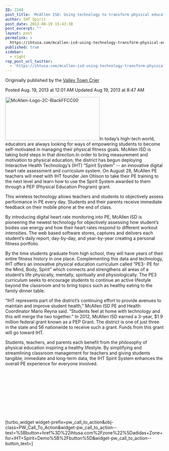 ```yaml
---
ID: 2248
post_title: 'McAllen ISD: Using technology to transform physical education'
author: IHT Spirit
post_date: 2013-08-19 15:43:38
post_excerpt: ""
layout: post
permalink: >
  https://ihtusa.com/mcallen-isd-using-technology-transform-physical-education/
published: true
sidebar:
  - right
rop_post_url_twitter:
  - 'https://ihtusa.com/mcallen-isd-using-technology-transform-physical-education/?utm_source=ReviveOldPost&utm_medium=social&utm_campaign=ReviveOldPost'
---
```

Originially published by the&nbsp;<a href="http://www.yourvalleyvoice.com/article/20130819/News/308199925" target="_blank">Valley Town Crier</a>

Posted Aug. 19, 2013 at 12:01 AM
Updated Aug 19, 2013 at 8:47 AM

<a href="https://ihtusa.com/wp-content/uploads/2016/07/McAllen-Logo-2C-BlackFFCC00.jpg"><img class="alignleft size-medium wp-image-2249" src="https://ihtusa.com/wp-content/uploads/2016/07/McAllen-Logo-2C-BlackFFCC00-300x138.jpg" alt="McAllen-Logo-2C-BlackFFCC00" width="300" height="138"></a>In today’s high-tech world, educators are always looking for ways of empowering students to become self-motivated in managing their physical fitness goals. McAllen ISD is taking bold steps in that direction.<!--more-->In order to bring measurement and motivation to physical education, the district has begun deploying Interactive Health Technology’s (IHT) “Spirit System” -- an innovative digital heart rate assessment and curriculum system. On August 28, McAllen PE teachers will meet with IHT founder Jen Ohlson to take their PE training to the next level and learn how to use the Spirit System awarded to them through a PEP (Physical Education Program) grant.

This wireless technology allows teachers and students to objectively assess performance in PE every day. Students and their parents receive immediate feedback on their mobile phone at the end of class.

By introducing digital heart rate monitoring into PE, McAllen ISD is pioneering the newest technology for objectively assessing how student’s bodies use energy and how their heart rates respond to different workout intensities. The web based software stores, captures and delivers each student’s daily report, day-by-day, and year-by-year creating a personal fitness portfolio.

By the time students graduate from high school, they will have years of their entire fitness history in one place. Complementing this data and technology, IHT offers an innovative physical education curriculum called “PE3- PE for the Mind, Body, Spirit” which connects and strengthens all areas of a student’s life physically, mentally, spiritually and physiologically. The PE3 curriculum seeks to encourage students to continue an active lifestyle beyond the classroom and to bring topics such as healthy eating to the family dinner table.

“IHT represents part of the district’s continuing effort to provide avenues to maintain and improve student health,” McAllen ISD PE and Health Coordinator Mario Reyna said. “Students feel at home with technology and this will merge the two together.”
In 2012, McAllen ISD earned a 3-year, $1.9 million federal grant known as a PEP Grant. The district is one of just three in the state and 56 nationwide to receive such a grant. Funds from this grant will go toward IHT.

Students, teachers, and parents each benefit from the philosophy of physical education inspiring a healthy lifestyle. By simplifying and streamlining classroom management for teachers and giving students tangible, immediate and long-term data, the IHT Spirit System enhances the overall PE experience for everyone involved.

&nbsp;

&nbsp;

&nbsp;

&nbsp;

&nbsp;

[turbo_widget widget-prefix=pw_call_to_action&amp;obj-class=PW_Call_To_Action&amp;widget-pw_call_to_action--text=%5Bbutton+href%3D%22ihtusa.com%2Fzone%22%5Dadidas+Zone+for+IHT+Spirit+Demo%5B%2Fbutton%5D&amp;widget-pw_call_to_action--button_text=]

&nbsp;

&nbsp;

&nbsp;

&nbsp;

&nbsp;

&nbsp;

&nbsp;

&nbsp;